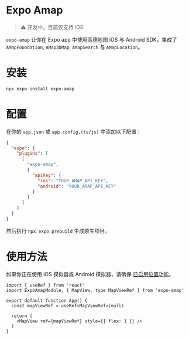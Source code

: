 # Expo Amap

> ⚠️ 开发中，目前仅支持 iOS

`expo-amap` 让你在 Expo app 中使用高德地图 iOS 与 Android SDK，集成了 `AMapFoundation`, `AMap3DMap`, `AMapSearch` 与 `AMapLocation`。

# 安装

```bash
npx expo install expo-amap
```

# 配置

在你的 `app.json` 或 `app.config.(ts/js)` 中添加以下配置：

```json
{
  "expo": {
    "plugins": [
      [
        "expo-amap",
        {
          "apiKey": {
            "ios": "YOUR_AMAP_API_KEY",
            "android": "YOUR_AMAP_API_KEY"
          }
        }
      ]
    ]
  }
}
```

然后执行 `npx expo prebuild` 生成原生项目。

# 使用方法

如果你正在使用 iOS 模拟器或 Android 模拟器，请确保 [已启用位置功能](https://docs.expo.dev/versions/latest/sdk/location/#enable-emulator-location)。

```tsx
import { useRef } from 'react'
import ExpoAmapModule, { MapView, type MapViewRef } from 'expo-amap'

export default function App() {
  const mapViewRef = useRef<MapViewRef>(null)

  return (
    <MapView ref={mapViewRef} style={{ flex: 1 }} />
  )
}
```